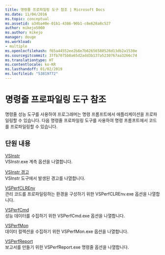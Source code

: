 ```yaml
---
title: 명령줄 프로파일링 도구 참조 | Microsoft Docs
ms.date: 11/04/2016
ms.topic: conceptual
ms.assetid: a34ba40e-01b1-4386-90b1-c8e628a8c527
author: mikejo5000
ms.author: mikejo
manager: douge
ms.workload:
- multiple
ms.openlocfilehash: f65a44552ee2b8e7b62656580528d13db2a1530e
ms.sourcegitcommit: 37fb7075b0a65d2add3b137a5230767aa3266c74
ms.translationtype: HT
ms.contentlocale: ko-KR
ms.lasthandoff: 01/02/2019
ms.locfileid: "53819772"
---
```

# <a name="command-line-profiling-tools-reference"></a>명령줄 프로파일링 도구 참조
명령줄 성능 도구를 사용하여 프로그래머는 명령 프롬프트에서 애플리케이션을 프로파일링할 수 있습니다. 다음 명령줄 프로파일링 도구를 사용하여 명령 프롬프트에서 코드를 프로파일링할 수 있습니다.  
  
## <a name="in-this-section"></a>단원 내용  
 [VSInstr](../profiling/vsinstr.md)  
 VSInstr.exe 계측 옵션을 나열합니다.  
  
 [VSInstr 경고](../profiling/vsinstr-warnings.md)  
 VSInstr 도구에서 발생된 경고를 나열합니다.  
  
 [VSPerfCLREnv](../profiling/vsperfclrenv.md)  
 관리 코드를 프로파일링하는 환경을 구성하기 위한 VSPerfCLREnv.exe 옵션을 나열합니다.  
  
 [VSPerfCmd](../profiling/vsperfcmd.md)  
 성능 데이터를 수집하기 위한 VSPerfCmd.exe 옵션을 나열합니다.  
  
 [VSPerfMon](../profiling/vsperfmon.md)  
 데이터 컬렉션을 수집하기 위한 VSPerfMon.exe 옵션을 나열합니다.  
  
 [VSPerfReport](../profiling/vsperfreport.md)  
 보고서를 만들기 위한 VSPerfReport.exe 명령줄 옵션을 나열합니다.
